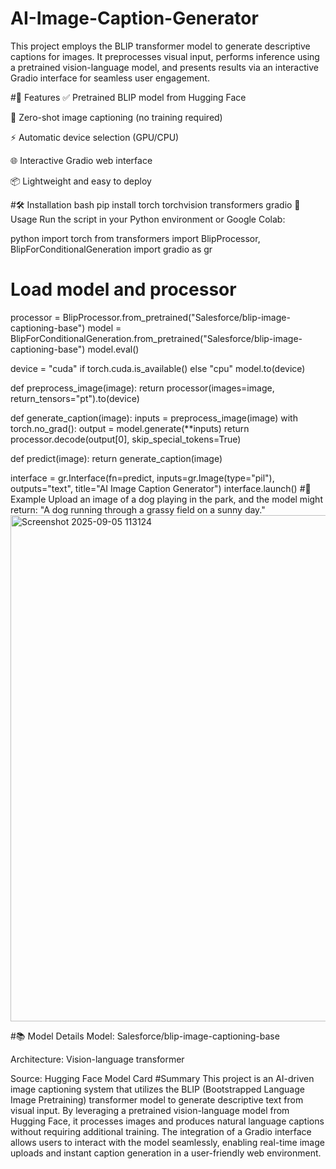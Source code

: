 # AI-Image-Caption-Generator
This project employs the BLIP transformer model to generate descriptive captions for images. It preprocesses visual input, performs inference using a pretrained vision-language model, and presents results via an interactive Gradio interface for seamless user engagement.

#🚀 Features
✅ Pretrained BLIP model from Hugging Face

🧠 Zero-shot image captioning (no training required)

⚡ Automatic device selection (GPU/CPU)

🌐 Interactive Gradio web interface

📦 Lightweight and easy to deploy

#🛠️ Installation
bash
pip install torch torchvision transformers gradio
📸 Usage
Run the script in your Python environment or Google Colab:

python
import torch
from transformers import BlipProcessor, BlipForConditionalGeneration
import gradio as gr

# Load model and processor
processor = BlipProcessor.from_pretrained("Salesforce/blip-image-captioning-base")
model = BlipForConditionalGeneration.from_pretrained("Salesforce/blip-image-captioning-base")
model.eval()

device = "cuda" if torch.cuda.is_available() else "cpu"
model.to(device)

def preprocess_image(image):
    return processor(images=image, return_tensors="pt").to(device)

def generate_caption(image):
    inputs = preprocess_image(image)
    with torch.no_grad():
        output = model.generate(**inputs)
    return processor.decode(output[0], skip_special_tokens=True)

def predict(image):
    return generate_caption(image)

interface = gr.Interface(fn=predict, inputs=gr.Image(type="pil"), outputs="text", title="AI Image Caption Generator")
interface.launch()
#🧪 Example
  Upload an image of a dog playing in the park, and the model might return: "A dog running through a grassy field on a sunny day."
  <img width="1633" height="810" alt="Screenshot 2025-09-05 113124" src="https://github.com/user-attachments/assets/5805e1f9-1fe2-4d9b-966a-0cd5c437a328" />


#📚 Model Details
  Model: Salesforce/blip-image-captioning-base

  Architecture: Vision-language transformer

  Source: Hugging Face Model Card
#Summary
        This project is an AI-driven image captioning system that utilizes the BLIP (Bootstrapped Language Image Pretraining) transformer model to generate descriptive text from visual input. By leveraging a pretrained vision-language model from Hugging Face, it processes images and produces natural language captions without requiring additional training. The integration of a Gradio interface allows users to interact with the model seamlessly, enabling real-time image uploads and instant caption generation in a user-friendly web environment.
